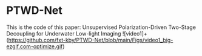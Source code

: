 # PTWD-Net
This is the code of this paper: Unsupervised Polarization-Driven Two-Stage Decoupling for Underwater Low-light Imaging
![video1]+(https://github.com/fxt-kby/PTWD-Net/blob/main/Figs/video1_big-ezgif.com-optimize.gif)
